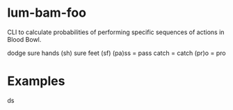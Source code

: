 # lum-bam-foo
CLI to calculate probabilities of performing specific sequences of actions in Blood Bowl.


dodge
sure hands (sh)
sure feet (sf)
(pa)ss = pass
catch = catch
(pr)o = pro



# Examples

ds
